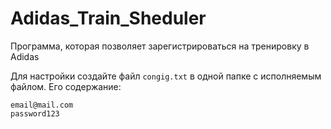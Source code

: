 # Adidas_Train_Sheduler
Программа, которая позволяет зарегистрироваться на тренировку в Adidas

Для настройки создайте файл `congig.txt` в одной папке с исполняемым файлом. Его содержание:

```
email@mail.com
password123
```
